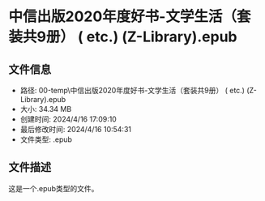 ﻿# 中信出版2020年度好书-文学生活（套装共9册） ( etc.) (Z-Library).epub

## 文件信息
- 路径: 00-temp\中信出版2020年度好书-文学生活（套装共9册） ( etc.) (Z-Library).epub
- 大小: 34.34 MB
- 创建时间: 2024/4/16 17:09:10
- 最后修改时间: 2024/4/16 10:54:31
- 文件类型: .epub

## 文件描述
这是一个.epub类型的文件。

